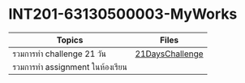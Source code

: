 # INT201-63130500003-MyWorks

| Topics                        | Files                                  |
| ----------------------------- | -------------------------------------- |
| รวมการทำ challenge 21 วัน      | [21DaysChallenge](INT201-63130500003-MyWorks/21DayChallengeJS)   |
| รวมการทำ assignment ในห้องเรียน |
